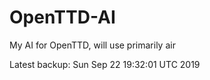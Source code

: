 # OpenTTD-AI
My AI for OpenTTD, will use primarily air

Latest backup: Sun Sep 22 19:32:01 UTC 2019
